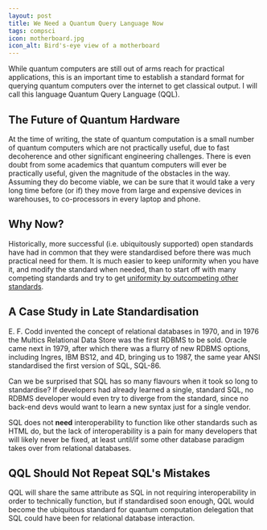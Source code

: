 ```yaml
---
layout: post
title: We Need a Quantum Query Language Now
tags: compsci
icon: motherboard.jpg
icon_alt: Bird's-eye view of a motherboard
---
```

While quantum computers are still out of arms reach for practical applications, this is an important time to establish a standard format for querying quantum computers over the internet to get classical output. I will call this language Quantum Query Language (QQL).

## The Future of Quantum Hardware
At the time of writing, the state of quantum computation is a small number of quantum computers which are not practically useful, due to fast decoherence and other significant engineering challenges.
There is even doubt from some academics that quantum computers will ever be practically useful, given the magnitude of the obstacles in the way.
Assuming they do become viable, we can be sure that it would take a very long time before (or if) they move from large and expensive devices in warehouses, to co-processors in every laptop and phone.

## Why Now?
Historically, more successful (i.e. ubiquitously supported) open standards have had in common that they were standardised before there was much practical need for them.
It is much easier to keep uniformity when you have it, and modify the standard when needed, than to start off with many competing standards and try to get [uniformity by outcompeting other standards](https://xkcd.com/927/).

## A Case Study in Late Standardisation
E. F. Codd invented the concept of relational databases in 1970, and in 1976 the Multics Relational Data Store was the first RDBMS to be sold. Oracle came next in 1979, after which there was a flurry of new RDBMS options, including Ingres, IBM BS12, and 4D, bringing us to 1987, the same year ANSI standardised the first version of SQL, SQL-86.

Can we be surprised that SQL has so many flavours when it took so long to standardise? If developers had already learned a single, standard SQL, no RDBMS developer would even try to diverge from the standard, since no back-end devs would want to learn a new syntax just for a single vendor.

SQL does not **need** interoperability to function like other standards such as HTML do, but the lack of interoperability is a pain for many developers that will likely never be fixed, at least until/if some other database paradigm takes over from relational databases.

## QQL Should Not Repeat SQL's Mistakes
QQL will share the same attribute as SQL in not requiring interoperability in order to technically function, but if standardised soon enough, QQL would become the ubiquitous standard for quantum computation delegation that SQL could have been for relational database interaction.
